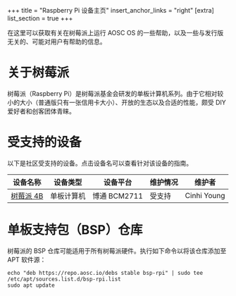 +++
title = "Raspberry Pi 设备主页"
insert_anchor_links = "right"
[extra]
list_section = true
+++

在这里可以获取有关在树莓派上运行 AOSC OS 的一些帮助，以及一些与发行版无关的、可能对用户有帮助的信息。

# 关于树莓派

树莓派（Raspberry Pi）是树莓派基金会研发的单板计算机系列。由于它相对较小的大小（普通版只有一张信用卡大小）、开放的生态以及合适的性能，颇受 DIY 爱好者和创客团体青睐。

# 受支持的设备

以下是社区受支持的设备。点击设备名可以查看针对该设备的指南。

| 设备名称 | 设备类型 | 设备平台 | 维护情况 | 维护者 |
| --- | --- | --- | --- | --- |
| [树莓派 4B](@/aosc-os/devices/raspberrypi/4b.zh.md) | 单板计算机 | 博通 BCM2711 | 受支持 | Cinhi Young |


# 单板支持包（BSP）仓库

树莓派的 BSP 仓库可能适用于所有树莓派硬件。执行如下命令以将该仓库添加至 APT 软件源：

```
echo "deb https://repo.aosc.io/debs stable bsp-rpi" | sudo tee /etc/apt/sources.list.d/bsp-rpi.list
sudo apt update
```
